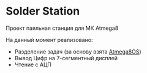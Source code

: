 Solder Station
==============

Проект паяльная станция для МК Atmega8

На данный момент реализовано:

* Разделение задач (за основу взята [Atmega8OS](https://github.com/isqad88/Atmega8OS))
* Вывод Цифр на 7-сегментный дисплей
* Чтение с АЦП

